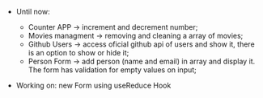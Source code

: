 - Until now: 
  - Counter APP -> increment and decrement number;
  - Movies managment -> removing and cleaning a array of movies;
  - Github Users -> access oficial github api of users and show it, there is an option to show or hide it;
  - Person Form -> add person (name and email) in array and display it. The form has validation for empty values on input;
 
 - Working on: new Form using useReduce Hook
